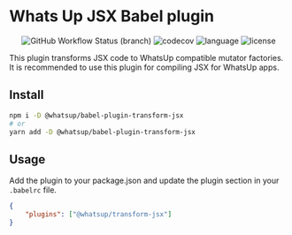 # Whats Up JSX Babel plugin

<div align="center">
<img src="https://img.shields.io/github/workflow/status/whatsup/babel-plugin-transform-jsx/Node.js%20CI/master" alt="GitHub Workflow Status (branch)" /> 
<img src="https://img.shields.io/codecov/c/github/whatsup/babel-plugin-transform-jsx" alt="codecov" />
<img src="https://img.shields.io/github/languages/top/whatsup/babel-plugin-transform-jsx" alt="language" />
<img src="https://img.shields.io/npm/l/@whatsup/babel-plugin-transform-jsx" alt="license" />  
</div>

This plugin transforms JSX code to WhatsUp compatible mutator factories. It is recommended to use this plugin for compiling JSX for WhatsUp apps.

## Install

```bash
npm i -D @whatsup/babel-plugin-transform-jsx
# or
yarn add -D @whatsup/babel-plugin-transform-jsx
```

## Usage

Add the plugin to your package.json and update the plugin section in your `.babelrc` file.

```json
{
    "plugins": ["@whatsup/transform-jsx"]
}
```
